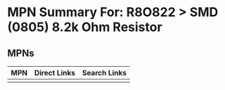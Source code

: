 



# MPN Summary For: R8O822 > SMD (0805) 8.2k Ohm Resistor

## MPNs
  

|MPN|Direct Links|Search Links|
| :--- | :--- | :--- |
||||
